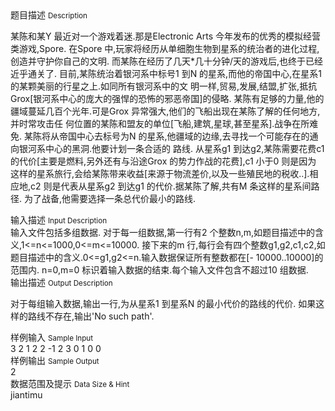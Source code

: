 <div class="panel panel-default">
<div class="area-title">
<span>
题目描述
<small>Description</small>
</span></div>
<div class="panel-body">

某陈和某Y 最近对一个游戏着迷.那是Electronic Arts 今年发布的优秀的模拟经营类游戏,Spore.
在Spore 中,玩家将经历从单细胞生物到星系的统治者的进化过程,创造并守护你自己的文明.
而某陈在经历了几天*几十分钟/天的游戏后,也终于已经近乎通关了.
目前,某陈统治着银河系中标号1 到N 的星系,而他的帝国中心,在星系1 的某颗美丽的行星之上.如同所有银河系中的文
明一样,贸易,发展,结盟,扩张,抵抗Grox[银河系中心的庞大的强悍的恐怖的邪恶帝国]的侵略.
某陈有足够的力量,他的疆域蔓延几百个光年.可是Grox 异常强大,他们的飞船出现在某陈了解的任何地方,并时常攻击任
何位置的某陈和盟友的单位[飞船,建筑,星球,甚至星系].战争在所难免.
某陈将从帝国中心去标号为N 的星系,他疆域的边缘,去寻找一个可能存在的通向银河系中心的黑洞.他要计划一条合适的
路线.
从星系g1 到达g2,某陈需要花费c1 的代价[主要是燃料,另外还有与沿途Grox 的势力作战的花费],c1 小于0 则是因为
这样的星系旅行,会给某陈带来收益[来源于物流差价,以及一些殖民地的税收..].相应地,c2 则是代表从星系g2 到达g1
的代价.据某陈了解,共有M 条这样的星系间路径.
为了战备,他需要选择一条总代价最小的路线.

</div>
</div>

<div class="panel panel-default">
<div class="area-title">
<span>
输入描述
<small>Input Description</small>
</span></div>
<div class="panel-body">
输入文件包括多组数据.
对于每一组数据,第一行有2 个整数n,m,如题目描述中的含义,1&lt;=n&lt;=1000,0&lt;=m&lt;=10000.
接下来的m 行,每行会有四个整数g1,g2,c1,c2,如题目描述中的含义.0&lt;=g1,g2&lt;=n.输入数据保证所有整数都在[-
10000..10000]的范围内.
n=0,m=0 标识着输入数据的结束.每个输入文件包含不超过10 组数据.

</div>
</div>
<div  class="panel panel-default">
<div class="area-title">
<span>
输出描述
<small>Output Description</small>
</span></div>
<div class="panel-body">

对于每组输入数据,输出一行,为从星系1 到星系N 的最小代价的路线的代价.
如果这样的路线不存在,输出'No such path'.

</div>
</div>


<div class="panel panel-default">
<div class="area-title">
<span>
样例输入
<small>Sample Input</small>
</span></div>
<div class="panel-body">
3 2
1 2 2 -1
2 3 0 1
0 0

</div>
</div>

<div class="panel panel-default">
<div class="area-title">
<span>
样例输出
<small>Sample Output</small>
</span></div>
<div class="panel-body">
2

</div>
</div>

<div class="panel panel-default">
<div class="area-title">
<span>
数据范围及提示
<small>Data Size & Hint</small>
</span></div>
<div class="panel-body">
jiantimu
</div>
</div>